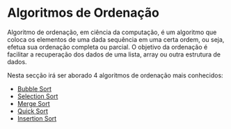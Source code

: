 # Algoritmos de Ordenação

Algoritmo de ordenação, em ciência da computação, é um algoritmo que coloca os elementos de uma dada sequência em uma certa ordem, ou seja, efetua sua ordenação completa ou parcial. O objetivo da ordenação é facilitar a recuperação dos dados de uma lista, array ou outra estrutura de dados.

Nesta secção irá ser aborado 4 algoritmos de ordenação mais conhecidos:

* [Bubble Sort](algoritmos/bubblesort.md)
* [Selection Sort](algoritmos/selectionsort.md)
* [Merge Sort](algoritmos/mergesort.md)
* [Quick Sort](algoritmos/quicksort.md)
* [Insertion Sort](algoritmos/insertionsort.md)
